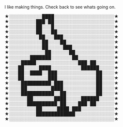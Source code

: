 I like making things. Check back to see whats going on.

★░░░░░░░░░░░████░░░░░░░░░░░░░░░░░░░░★
★░░░░░░░░░███░██░░░░░░░░░░░░░░░░░░░░★
★░░░░░░░░░██░░░█░░░░░░░░░░░░░░░░░░░░★
★░░░░░░░░░██░░░██░░░░░░░░░░░░░░░░░░░★
★░░░░░░░░░░██░░░███░░░░░░░░░░░░░░░░░★
★░░░░░░░░░░░██░░░░██░░░░░░░░░░░░░░░░★
★░░░░░░░░░░░██░░░░░███░░░░░░░░░░░░░░★
★░░░░░░░░░░░░██░░░░░░██░░░░░░░░░░░░░★
★░░░░░░░███████░░░░░░░██░░░░░░░░░░░░★
★░░░░█████░░░░░░░░░░░░░░███░██░░░░░░★
★░░░██░░░░░████░░░░░░░░░░██████░░░░░★
★░░░██░░████░░███░░░░░░░░░░░░░██░░░░★
★░░░██░░░░░░░░███░░░░░░░░░░░░░██░░░░★
★░░░░██████████░███░░░░░░░░░░░██░░░░★
★░░░░██░░░░░░░░████░░░░░░░░░░░██░░░░★
★░░░░███████████░░██░░░░░░░░░░██░░░░★
★░░░░░░██░░░░░░░████░░░░░██████░░░░░★
★░░░░░░██████████░██░░░░███░██░░░░░░★
★░░░░░░░░░██░░░░░████░███░░░░░░░░░░░★
★░░░░░░░░░█████████████░░░░░░░░░░░░░★
★░░░░░░░░░░░░░░░░░░░░░░░░░░░░░░░░░░░★


     
     
     
     
     
     
     
     
     
     
    



                                                                                

                    

                                                                               
